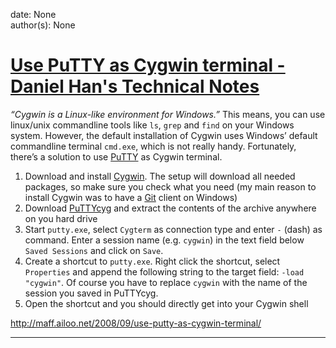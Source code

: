 
date: None  
author(s): None  

# [Use PuTTY as Cygwin terminal - Daniel Han's Technical Notes](https://sites.google.com/site/xiangyangsite/home/technical-tips/windows-tips/use-putty-as-cygwin-terminal)

_“Cygwin is a Linux-like environment for Windows.”_ This means, you can use linux/unix commandline tools like `ls`, `grep` and `find` on your Windows system. However, the default installation of Cygwin uses Windows’ default commandline terminal `cmd.exe`, which is not really handy. Fortunately, there’s a solution to use [PuTTY](http://www.chiark.greenend.org.uk/~sgtatham/putty/) as Cygwin terminal.

  1. Download and install [Cygwin](http://www.cygwin.com/). The setup will download all needed packages, so make sure you check what you need (my main reason to install Cygwin was to have a [Git](http://git.or.cz/) client on Windows) 
  2. Download [PuTTYcyg](http://code.google.com/p/puttycyg/) and extract the contents of the archive anywhere on you hard drive 
  3. Start `putty.exe`, select `Cygterm` as connection type and enter `-` (dash) as command. Enter a session name (e.g. `cygwin`) in the text field below `Saved Sessions` and click on `Save`. 
  4. Create a shortcut to `putty.exe`. Right click the shortcut, select `Properties` and append the following string to the target field: `-load "cygwin"`. Of course you have to replace `cygwin` with the name of the session you saved in PuTTYcyg. 
  5. Open the shortcut and you should directly get into your Cygwin shell 



<http://maff.ailoo.net/2008/09/use-putty-as-cygwin-terminal/>


  
  
---


